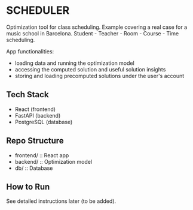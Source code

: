 # SCHEDULER
Optimization tool for class scheduling.
Example covering a real case for a music school in Barcelona.
Student - Teacher - Room - Course - Time scheduling.

App functionalities: 
 - loading data and running the optimization model
 - accessing the computed solution and useful solution insights
 - storing and loading precomputed solutions under the user's account

## Tech Stack
- React (frontend)
- FastAPI (backend)
- PostgreSQL (database)

## Repo Structure
- frontend/ :: React app
- backend/ :: Optimization model
- db/ :: Database

## How to Run
See detailed instructions later (to be added).